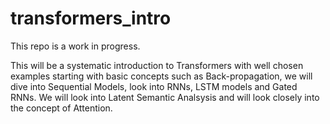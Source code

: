 # transformers_intro

This repo is a work in progress.

This will be a systematic introduction to Transformers with well chosen examples starting with basic concepts such as Back-propagation, we will dive into Sequential Models, look into RNNs, LSTM models and Gated RNNs. We will look into Latent Semantic Analsysis and will look closely into the concept of Attention.  
